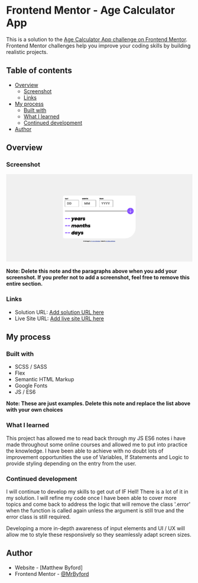 # Frontend Mentor - Age Calculator App

This is a solution to the [Age Calculator App challenge on Frontend Mentor](https://www.frontendmentor.io/challenges/age-calculator-app-dF9DFFpj-Q/hub). Frontend Mentor challenges help you improve your coding skills by building realistic projects. 

## Table of contents

- [Overview](#overview)
  - [Screenshot](#screenshot)
  - [Links](#links)
- [My process](#my-process)
  - [Built with](#built-with)
  - [What I learned](#what-i-learned)
  - [Continued development](#continued-development)
- [Author](#author)

## Overview

### Screenshot

![](./screenshot.png)

**Note: Delete this note and the paragraphs above when you add your screenshot. If you prefer not to add a screenshot, feel free to remove this entire section.**

### Links

- Solution URL: [Add solution URL here](https://github.com/MrByford/Front_End_Mentor_Projects/tree/main/Age_Calculator_App)
- Live Site URL: [Add live site URL here](https://mrbyford.github.io/Front_End_Mentor_Projects/Age_Calculator_App/age_calculator_app.html)

## My process

### Built with

- SCSS / SASS
- Flex
- Semantic HTML Markup
- Google Fonts
- JS / ES6

**Note: These are just examples. Delete this note and replace the list above with your own choices**

### What I learned

This project has allowed me to read back through my JS ES6 notes i have made throughout some online courses and allowed me to put into practice the knowledge. I have been able to achieve with no doubt lots of improvement opportunities the use of Variables, If Statements and Logic to provide styling depending on the entry from the user. 

### Continued development

I will continue to develop my skills to get out of IF Hell! There is a lot of it in my solution. I will refine my code once I have been able to cover more topics and come back to address the logic that will remove the class '.error' when the function is called again unless the argument is still true and the error class is still required.

Developing a more in-depth awareness of input elements and UI / UX will allow me to style these responsively so they seamlessly adapt screen sizes. 

## Author

- Website - [Matthew Byford]
- Frontend Mentor - [@MrByford](https://www.frontendmentor.io/profile/MrByford)
